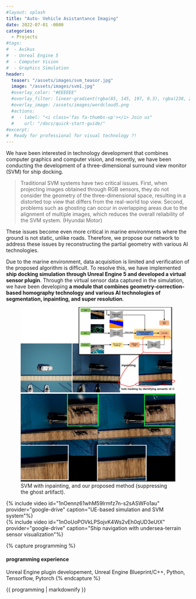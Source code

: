 ```yaml
---
#layout: splash
title: "Auto- Vehicle Asistantance Imaging"
date: 2022-07-01 -0000
categories:
  - Projects
#tags:
#  - Avikus
#  - Unreal Engine 5
#  - Computer Vision
#  - Graphics Simulation
header:
  teaser: "/assets/images/svm_teasor.jpg"
  image: "/assets/images/svm1.jpg"
  #overlay_color: "#EEEEEE"
  #overlay_filter: linear-gradient(rgba(85, 145, 197, 0.3), rgba(238, 238, 238, 0.3))
  #overlay_image: /assets/images/wordcloud5.png
  #actions:
  #  - label: "<i class='fas fa-thumbs-up'></i> Join us"
  #    url: "/docs/quick-start-guide/"
#excerpt:
#  Ready for professional for visual technology ?!
---
```

We have been interested in technology development that combines computer graphics and computer vision, and recently, we have been conducting the development of a three-dimensional surround view monitor (SVM) for ship docking.

>Traditional SVM systems have two critical issues. First, when projecting images obtained through RGB sensors, they do not consider the geometry of the three-dimensional space, resulting in a distorted top view that differs from the real-world top view. Second, problems such as ghosting can occur in overlapping areas due to the alignment of multiple images, which reduces the overall reliability of the SVM system. (Hyundai Motor)

These issues become even more critical in marine environments where the ground is not static, unlike roads. Therefore, we propose our network to address these issues by reconstructing the partial geometry with various AI technologies.

Due to the marine environment, data acquisition is limited and verification of the proposed algorithm is difficult. To resolve this, we have implemented **ship docking simulation through Unreal Engine 5 and developed a virtual sensor plugin**. Through the virtual sensor data captured in the simulation, we have been developing **a module that combines geometry-correction-based homography technology and various AI technologies of segmentation, inpainting, and super resolution**.

<figure class="half">
	<img src="/assets/images/svm2.jpg">
	<img src="/assets/images/svm4.jpg">
	<figcaption>SVM with inpainting, and our proposed method (suppressing the ghost artifact).</figcaption>
</figure>

{% include video id="1nOennz61whM59Irmfz7n-s2sASWFo1au" provider="google-drive" caption="UE-based simulation and SVM system"%}
<br>
{% include video id="1nOoUoPOVkLPSojvK4Ws2vEh0qUD3eUtX" provider="google-drive" caption="Ship navigation with undersea-terrain sensor visualization"%}

{% capture programming %}
#### programming experience
Unreal Engine plugin developement, Unreal Engine Blueprint/C++, Python, Tensorflow, Pytorch
{% endcapture %}

<div class="notice">{{ programming | markdownify }}</div>